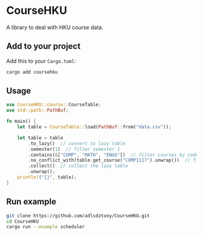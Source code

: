 # CourseHKU
A library to deal with HKU course data.

## Add to your project
Add this to your `Cargo.toml`:
```bash
cargo add coursehku
```

## Usage
```rust
use CourseHKU::course::CourseTable;
use std::path::PathBuf;

fn main() {
    let table = CourseTable::load(PathBuf::from("data.csv"));

    let table = table
        .to_lazy()  // convert to lazy table
        .semester(1)  // filter semester 1
        .contains(&["COMP", "MATH", "ENGG"])  // filter courses by code
        .no_conflict_with(table.get_course("COMP1117").unwrap())  // filter courses that do not conflict with COMP1117
        .collect()  // collect the lazy table
        .unwrap();
    println!("{}", table);
}
```

## Run example
```bash
git clone https://github.com/adlsdztony/CourseHKU.git
cd CourseHKU
cargo run --example scheduler
```